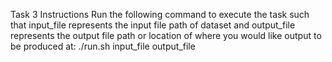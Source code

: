 Task 3 Instructions
Run the following command to execute the task such that 
input_file represents the input file path of dataset and output_file
represents the output file path or location of where you would like output
to be produced at:
./run.sh input_file output_file